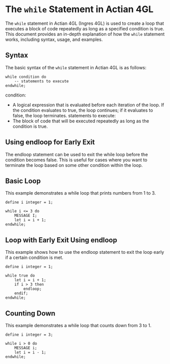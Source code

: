 # The `while` Statement in Actian 4GL

The `while` statement in Actian 4GL (Ingres 4GL) is used to create a loop that executes a block of code repeatedly as long as a specified condition is true. This document provides an in-depth explanation of how the `while` statement works, including syntax, usage, and examples.

## Syntax

The basic syntax of the `while` statement in Actian 4GL is as follows:

```4gl
while condition do
    -- statements to execute
endwhile;
```

condition: 
- A logical expression that is evaluated before each iteration of the loop. If the condition evaluates to true, the loop continues; if it evaluates to false, the loop terminates.
statements to execute: 
- The block of code that will be executed repeatedly as long as the condition is true.

## Using endloop for Early Exit
The endloop statement can be used to exit the while loop before the condition becomes false. This is useful for cases where you want to terminate the loop based on some other condition within the loop.

## Basic Loop

This example demonstrates a while loop that prints numbers from 1 to 3.

```4gl
define i integer = 1;

while i <= 3 do
    MESSAGE I;
    let i = i + 1;
endwhile;
```

## Loop with Early Exit Using endloop

This example shows how to use the endloop statement to exit the loop early if a certain condition is met.

```4gl
define i integer = 1;

while true do
    let i = i + 1;
    if i > 3 then
        endloop;
    endif;
endwhile;
```

## Counting Down

This example demonstrates a while loop that counts down from 3 to 1.

```4gl
define i integer = 3;

while i > 0 do
    MESSAGE i;
    let i = i - 1;
endwhile;
```
